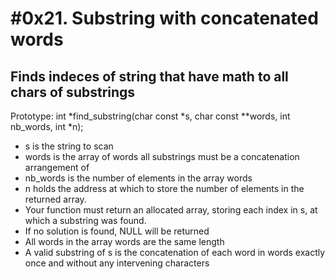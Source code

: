 # #0x21. Substring with concatenated words
## Finds indeces of string that have math to all chars of substrings

Prototype: int *find_substring(char const *s, char const **words, int nb_words, int *n);
* s is the string to scan
* words is the array of words all substrings must be a concatenation arrangement of
* nb_words is the number of elements in the array words
* n holds the address at which to store the number of elements in the returned array.
* Your function must return an allocated array, storing each index in s, at which a substring was found. 
* If no solution is found, NULL will be returned
* All words in the array words are the same length
* A valid substring of s is the concatenation of each word in words exactly once and without any intervening characters
